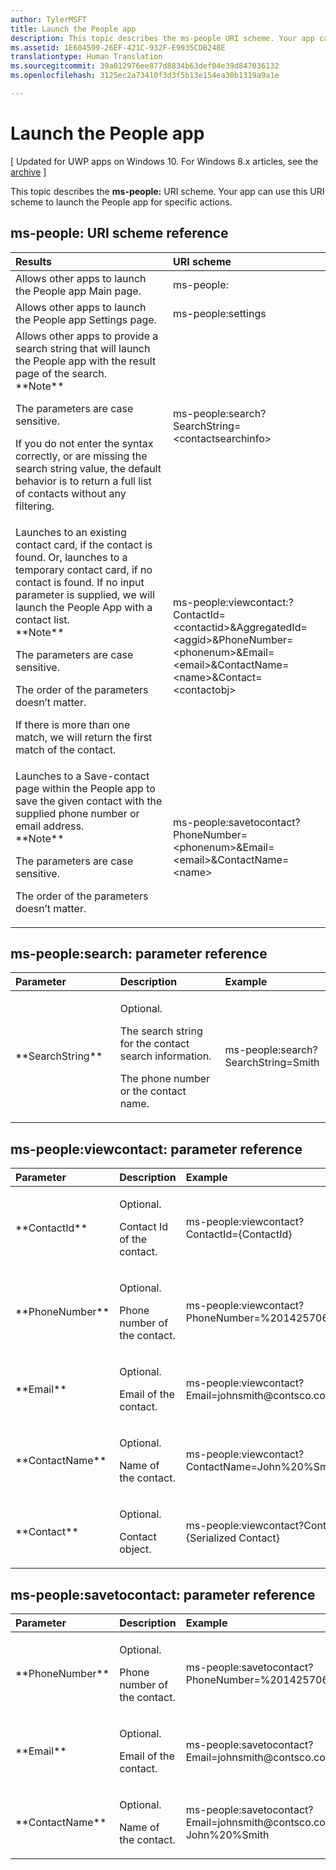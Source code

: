 ```yaml
---
author: TylerMSFT
title: Launch the People app
description: This topic describes the ms-people URI scheme. Your app can use this URI scheme to launch the People app for specific actions.
ms.assetid: 1E604599-26EF-421C-932F-E9935CDB248E
translationtype: Human Translation
ms.sourcegitcommit: 39a012976ee877d8834b63def04e39d847036132
ms.openlocfilehash: 3125ec2a73410f3d3f5b13e154ea30b1319a9a1e

---
```


# Launch the People app


\[ Updated for UWP apps on Windows 10. For Windows 8.x articles, see the [archive](http://go.microsoft.com/fwlink/p/?linkid=619132) \]


This topic describes the **ms-people:** URI scheme. Your app can use this URI scheme to launch the People app for specific actions.

## ms-people: URI scheme reference


<table>
<colgroup>
<col width="50%" />
<col width="50%" />
</colgroup>
<thead>
<tr class="header">
<th align="left">Results</th>
<th align="left">URI scheme</th>
</tr>
</thead>
<tbody>
<tr class="odd">
<td align="left">Allows other apps to launch the People app Main page.</td>
<td align="left">ms-people:</td>
</tr>
<tr class="even">
<td align="left">Allows other apps to launch the People app Settings page.</td>
<td align="left">ms-people:settings</td>
</tr>
<tr class="odd">
<td align="left">Allows other apps to provide a search string that will launch the People app with the result page of the search.
<div class="alert">
**Note**  
<p>The parameters are case sensitive.</p>
<p>If you do not enter the syntax correctly, or are missing the search string value, the default behavior is to return a full list of contacts without any filtering.</p>
</div>
<div>
 
</div></td>
<td align="left">ms-people:search?SearchString=&lt;contactsearchinfo&gt;</td>
</tr>
<tr class="even">
<td align="left">Launches to an existing contact card, if the contact is found. Or, launches to a temporary contact card, if no contact is found. If no input parameter is supplied, we will launch the People App with a contact list.
<div class="alert">
**Note**  
<p>The parameters are case sensitive.</p>
<p>The order of the parameters doesn’t matter.</p>
<p>If there is more than one match, we will return the first match of the contact.</p>
</div>
<div>
 
</div></td>
<td align="left">ms-people:viewcontact:?ContactId=&lt;contactid&gt;&amp;AggregatedId=&lt;aggid&gt;&amp;PhoneNumber= &lt;phonenum&gt;&amp;Email=&lt;email&gt;&amp;ContactName=&lt;name&gt;&amp;Contact=&lt;contactobj&gt;</td>
</tr>
<tr class="odd">
<td align="left">Launches to a Save-contact page within the People app to save the given contact with the supplied phone number or email address.
<div class="alert">
**Note**  
<p>The parameters are case sensitive.</p>
<p>The order of the parameters doesn’t matter.</p>
</div>
<div>
 
</div></td>
<td align="left">ms-people:savetocontact?PhoneNumber= &lt;phonenum&gt;&amp;Email=&lt;email&gt;&amp;ContactName=&lt;name&gt;</td>
</tr>
</tbody>
</table>

 

## ms-people:search: parameter reference


<table>
<colgroup>
<col width="33%" />
<col width="33%" />
<col width="33%" />
</colgroup>
<thead>
<tr class="header">
<th align="left">Parameter</th>
<th align="left">Description</th>
<th align="left">Example</th>
</tr>
</thead>
<tbody>
<tr class="odd">
<td align="left">**SearchString**</td>
<td align="left"><p>Optional.</p>
<p>The search string for the contact search information.</p>
<p>The phone number or the contact name.</p></td>
<td align="left"><p>ms-people:search?SearchString=Smith</p></td>
</tr>
</tbody>
</table>

 

## ms-people:viewcontact: parameter reference


<table>
<colgroup>
<col width="33%" />
<col width="33%" />
<col width="33%" />
</colgroup>
<thead>
<tr class="header">
<th align="left">Parameter</th>
<th align="left">Description</th>
<th align="left">Example</th>
</tr>
</thead>
<tbody>
<tr class="odd">
<td align="left">**ContactId**</td>
<td align="left"><p>Optional.</p>
<p>Contact Id of the contact.</p></td>
<td align="left"><p>ms-people:viewcontact?ContactId={ContactId}</p></td>
</tr>
<tr class="even">
<td align="left">**PhoneNumber**</td>
<td align="left"><p>Optional.</p>
<p>Phone number of the contact.</p></td>
<td align="left"><p>ms-people:viewcontact?PhoneNumber=%2014257069326</p></td>
</tr>
<tr class="odd">
<td align="left">**Email**</td>
<td align="left"><p>Optional.</p>
<p>Email of the contact.</p></td>
<td align="left"><p>ms-people:viewcontact?Email=johnsmith@contsco.com</p></td>
</tr>
<tr class="even">
<td align="left">**ContactName**</td>
<td align="left"><p>Optional.</p>
<p>Name of the contact.</p></td>
<td align="left"><p>ms-people:viewcontact?ContactName=John%20%Smith</p></td>
</tr>
<tr class="odd">
<td align="left">**Contact**</td>
<td align="left"><p>Optional.</p>
<p>Contact object.</p></td>
<td align="left"><p>ms-people:viewcontact?Contact={Serialized Contact}</p></td>
</tr>
</tbody>
</table>

 

## ms-people:savetocontact: parameter reference


<table>
<colgroup>
<col width="33%" />
<col width="33%" />
<col width="33%" />
</colgroup>
<thead>
<tr class="header">
<th align="left">Parameter</th>
<th align="left">Description</th>
<th align="left">Example</th>
</tr>
</thead>
<tbody>
<tr class="odd">
<td align="left">**PhoneNumber**</td>
<td align="left"><p>Optional.</p>
<p>Phone number of the contact.</p></td>
<td align="left"><p>ms-people:savetocontact?PhoneNumber=%2014257069326</p></td>
</tr>
<tr class="even">
<td align="left">**Email**</td>
<td align="left"><p>Optional.</p>
<p>Email of the contact.</p></td>
<td align="left"><p>ms-people:savetocontact?Email=johnsmith@contsco.com</p></td>
</tr>
<tr class="odd">
<td align="left">**ContactName**</td>
<td align="left"><p>Optional.</p>
<p>Name of the contact.</p></td>
<td align="left"><p>ms-people:savetocontact?Email=johnsmith@contsco.com&amp;ContactName= John%20%Smith</p></td>
</tr>
</tbody>
</table>

 

 

 



<!--HONumber=Aug16_HO3-->


